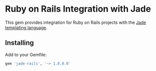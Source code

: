 # Ruby on Rails Integration with Jade

This gem provides integration for Ruby on Rails projects with the [Jade
templating language](http://jade-lang.com/).

## Installing

Add to your Gemfile:

```ruby
gem 'jade-rails', '~> 1.8.0.0'
```
